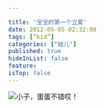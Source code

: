 ```yaml
---

title: '宝宝的第一个立夏'
date: 2012-05-05 02:32:00
tags: [“kid”]
categories: ["娃儿"]
published: true
hideInList: false
feature: 
isTop: false
---
```



![小子，蛋蛋不错哎！](https://toshaojin.files.wordpress.com/2012/05/tumblr_m3jkiczpgk1r311ono1_640.jpg)